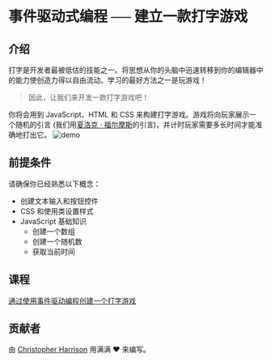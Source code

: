 # 事件驱动式编程 ── 建立一款打字游戏

## 介绍

打字是开发者最被低估的技能之一。将思想从你的头脑中迅速转移到你的编辑器中的能力使创造力得以自由流动。学习的最好方法之一是玩游戏！

> 因此，让我们来开发一款打字游戏吧！

你将会用到 JavaScript、HTML 和 CSS 来构建打字游戏。游戏将向玩家展示一个随机的引言 (我们用[夏洛克 · 福尔摩斯](https://zh.wikipedia.org/wiki/%E6%AD%87%E6%B4%9B%E5%85%8B%C2%B7%E7%A6%8F%E5%B0%94%E6%91%A9%E6%96%AF)的引言)，并计时玩家需要多长时间才能准确地打出它。
![demo](../images/demo.gif)

## 前提条件

请确保你已经熟悉以下概念：

- 创建文本输入和按钮控件
- CSS 和使用类设置样式
- JavaScript 基础知识
  - 创建一个数组
  - 创建一个随机数
  - 获取当前时间

## 课程

[通过使用事件驱动编程创建一个打字游戏](../typing-game/translations/README.zh-tw.md)

## 贡献者

由 [Christopher Harrison](http://www.twitter.com/geektrainer) 用满满 ♥️ 来编写。
